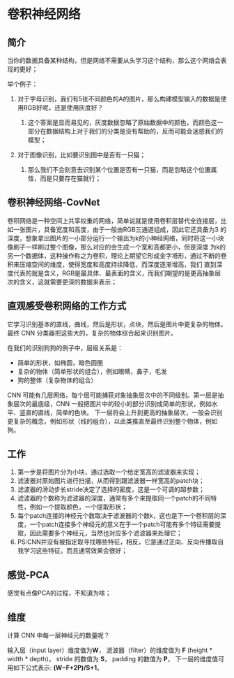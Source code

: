# 卷积神经网络

## 简介
当你的数据具备某种结构，但是网络不需要从头学习这个结构，那么这个网络会表现的更好；

举个例子：
1. 对于字母识别，我们有5张不同颜色的A的图片，那么构建模型输入的数据是使用RGB好呢，还是使用灰度好？
        
    1. 这个答案是显而易见的，灰度数据忽略了原始数据中的颜色，而颜色这一部分在数据结构上对于我们的分类是没有帮助的，反而可能会迷惑我们的模型；
2. 对于图像识别，比如要识别图中是否有一只猫；

    1. 那么我们不会刻意去识别某个位置是否有一只猫，而是忽略这个位置属性，而是只要存在猫就行；

## 卷积神经网络-CovNet
卷积网络是一种空间上共享权重的网络，简单说就是使用卷积层替代全连接层，比如一张图片，具备宽度和高度，由于一般由RGB三通道组成，因此它还具备为3
的深度，想象拿出图片的一小部分运行一个输出为k的小神经网络，同时将这一小块像刷子一样刷过整个图像，那么对应的会生成一个宽和高都更小，但是深度
为k的另一个数据体，这种操作称之为卷积，理论上期望它形成金字塔形，通过不断的卷积来压缩空间的维度，使得宽度和高度持续降低，而深度逐渐增高，我们
直到深度代表的就是含义，RGB是最具体、最表面的含义，而我们期望的是更高抽象层次的含义，这就需要更深的数据来表示；

## 直观感受卷积网络的工作方式
它学习识别基本的直线，曲线，然后是形状，点块，然后是图片中更复杂的物体。最终 CNN 分类器把这些大的，复杂的物体综合起来识别图片。

在我们的识别狗狗的例子中，层级关系是：

* 简单的形状，如椭圆，暗色圆圈
* 复杂的物体（简单形状的组合），例如眼睛，鼻子，毛发
* 狗的整体（复杂物体的组合）

CNN 可能有几层网络，每个层可能捕获对象抽象层次中的不同级别。第一层是抽象层次的最底级，CNN 一般把图片中的较小的部分识别成简单的形状，例如水平、竖直的直线，简单的色块。
下一层将会上升到更高的抽象层次，一般会识别更复杂的概念，例如形状（线的组合），以此类推直至最终识别整个物体，例如狗。

## 工作
1. 第一步是将图片分为小块，通过选取一个给定宽高的滤波器来实现；
2. 滤波器对原始图片进行扫描，从而得到跟滤波器一样宽高的patch块；
3. 滤波器的滑动步长stride决定了选择的密度，这是一个可调的超参数；
4. 滤波器的个数称为滤波器的深度，通常有多个来提取同一个patch的不同特性，例如一个提取颜色，一个提取形状；
5. 每个patch连接的神经元个数取决于滤波器的个数k，这也是下一个卷积层的深度，一个patch连接多个神经元的意义在于一个patch可能有多个特征需要提取，因此需要多个神经元，当然也对应多个滤波器来处理它；
6. PS:CNN并没有被指定取寻找哪些特征，相反，它是通过正向、反向传播取自我学习这些特征，而且通常效果会很好；

## 感觉-PCA
感觉有点像PCA的过程，不知道为啥；

## 维度
计算 CNN 中每一层神经元的数量呢？

输入层（input layer）维度值为**W**， 滤波器（filter）的维度值为 **F** (height * width * depth)， 
stride 的数值为 **S**， padding 的数值为 **P**， 下一层的维度值可用如下公式表示: **(W−F+2P)/S+1**。
